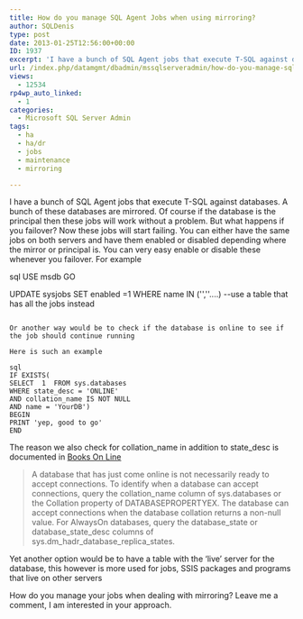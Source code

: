 ```yaml
---
title: How do you manage SQL Agent Jobs when using mirroring?
author: SQLDenis
type: post
date: 2013-01-25T12:56:00+00:00
ID: 1937
excerpt: 'I have a bunch of SQL Agent jobs that execute T-SQL against databases. A bunch of these databases are mirrored. Of course if the database is the principal then these jobs will work without a problem. But what happens if you failover? Now these jobs will&hellip;'
url: /index.php/datamgmt/dbadmin/mssqlserveradmin/how-do-you-manage-sql/
views:
  - 12534
rp4wp_auto_linked:
  - 1
categories:
  - Microsoft SQL Server Admin
tags:
  - ha
  - ha/dr
  - jobs
  - maintenance
  - mirroring

---
```

I have a bunch of SQL Agent jobs that execute T-SQL against databases. A bunch of these databases are mirrored. Of course if the database is the principal then these jobs will work without a problem. But what happens if you failover? Now these jobs will start failing. You can either have the same jobs on both servers and have them enabled or disabled depending where the mirror or principal is. You can very easy enable or disable these whenever you failover. For example

sql
USE msdb
GO

UPDATE sysjobs
SET enabled =1
WHERE name IN ('',''....) --use a table that has all the jobs instead
```

Or another way would be to check if the database is online to see if the job should continue running

Here is such an example

sql
IF EXISTS(
SELECT  1  FROM sys.databases
WHERE state_desc = 'ONLINE'
AND collation_name IS NOT NULL
AND name = 'YourDB')
BEGIN
PRINT 'yep, good to go'
END
```

The reason we also check for collation\_name in addition to state\_desc is documented in [Books On Line][1]

> A database that has just come online is not necessarily ready to accept connections. To identify when a database can accept connections, query the collation\_name column of sys.databases or the Collation property of DATABASEPROPERTYEX. The database can accept connections when the database collation returns a non-null value. For AlwaysOn databases, query the database\_state or database\_state\_desc columns of sys.dm\_hadr\_database\_replica\_states.

Yet another option would be to have a table with the &#8216;live&#8217; server for the database, this however is more used for jobs, SSIS packages and programs that live on other servers

How do you manage your jobs when dealing with mirroring? Leave me a comment, I am interested in your approach.

 [1]: http://technet.microsoft.com/en-us/library/ms178534.aspx